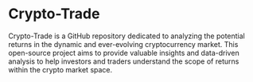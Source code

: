 # Crypto-Trade
Crypto-Trade is a GitHub repository dedicated to analyzing the potential returns in the dynamic and ever-evolving cryptocurrency market. This open-source project aims to provide valuable insights and data-driven analysis to help investors and traders understand the scope of returns within the crypto market space.
